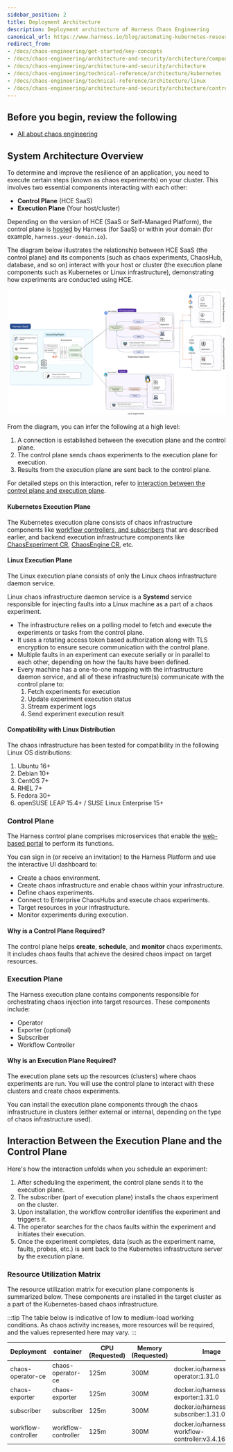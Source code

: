 ```yaml
---
sidebar_position: 2
title: Deployment Architecture
description: Deployment architecture of Harness Chaos Engineering
canonical_url: https://www.harness.io/blog/automating-kubernetes-resource-discovery-and-chaos-experiment-creation
redirect_from:
- /docs/chaos-engineering/get-started/key-concepts
- /docs/chaos-engineering/architecture-and-security/architecture/components
- /docs/chaos-engineering/architecture-and-security/architecture
- /docs/chaos-engineering/technical-reference/architecture/kubernetes
- /docs/chaos-engineering/technical-reference/architecture/linux
- /docs/chaos-engineering/architecture-and-security/architecture/control-plane
---
```


## Before you begin, review the following

- [All about chaos engineering](/docs/chaos-engineering/concepts/chaos101)

## System Architecture Overview

To determine and improve the resilience of an application, you need to execute certain steps (known as chaos experiments) on your cluster. This involves two essential components interacting with each other:

- **Control Plane** (HCE SaaS)
- **Execution Plane** (Your host/cluster)

Depending on the version of HCE (SaaS or Self-Managed Platform), the control plane is [hosted](https://app.harness.io) by Harness (for SaaS) or within your domain (for example, `harness.your-domain.io`).

The diagram below illustrates the relationship between HCE SaaS (the control plane) and its components (such as chaos experiments, ChaosHub, database, and so on) interact with your host or cluster (the execution plane components such as Kubernetes or Linux infrastructure), demonstrating how experiments are conducted using HCE.

![Architecture](./static/architecture/hce-architecture.png)

From the diagram, you can infer the following at a high level:

1. A connection is established between the execution plane and the control plane.
2. The control plane sends chaos experiments to the execution plane for execution.
3. Results from the execution plane are sent back to the control plane.

For detailed steps on this interaction, refer to [interaction between the control plane and execution plane](#interaction-between-the-execution-plane-and-the-control-plane).

#### Kubernetes Execution Plane

The Kubernetes execution plane consists of chaos infrastructure components like [workflow controllers, and subscribers](/docs/chaos-engineering/concepts/deployment-architecture#components-common-to-all-chaos-infrastructure) that are described earlier, and backend execution infrastructure components like [ChaosExperiment CR](/docs/chaos-engineering/concepts/deployment-architecture#component-description), [ChaosEngine CR](/docs/chaos-engineering/concepts/deployment-architecture#component-description), etc.

#### Linux Execution Plane
The Linux execution plane consists of only the Linux chaos infrastructure daemon service.

Linux chaos infrastructure daemon service is a **Systemd** service responsible for injecting faults into a Linux machine as a part of a chaos experiment.

- The infrastructure relies on a polling model to fetch and execute the experiments or tasks from the control plane.
- It uses a rotating access token based authorization along with TLS encryption to ensure secure communication with the control plane.
- Multiple faults in an experiment can execute serially or in parallel to each other, depending on how the faults have been defined.
- Every machine has a one-to-one mapping with the infrastructure daemon service, and all of these infrastructure(s) communicate with the control plane to:
    1. Fetch experiments for execution
    2. Update experiment execution status
    3. Stream experiment logs
    4. Send experiment execution result

#### Compatibility with Linux Distribution
The chaos infrastructure has been tested for compatibility in the following Linux OS distributions:
1. Ubuntu 16+
2. Debian 10+
3. CentOS 7+
4. RHEL 7+
5. Fedora 30+
6. openSUSE LEAP 15.4+ / SUSE Linux Enterprise 15+

### Control Plane

The Harness control plane comprises microservices that enable the [web-based portal](https://app.harness.io) to perform its functions.

You can sign in (or receive an invitation) to the Harness Platform and use the interactive UI dashboard to:

- Create a chaos environment.
- Create chaos infrastructure and enable chaos within your infrastructure.
- Define chaos experiments.
- Connect to Enterprise ChaosHubs and execute chaos experiments.
- Target resources in your infrastructure.
- Monitor experiments during execution.

#### Why is a Control Plane Required?
The control plane helps **create**, **schedule**, and **monitor** chaos experiments. It includes chaos faults that achieve the desired chaos impact on target resources.

### Execution Plane
The Harness execution plane contains components responsible for orchestrating chaos injection into target resources. These components include:

- Operator
- Exporter (optional)
- Subscriber
- Workflow Controller

#### Why is an Execution Plane Required?
The execution plane sets up the resources (clusters) where chaos experiments are run. You will use the control plane to interact with these clusters and create chaos experiments.

You can install the execution plane components through the chaos infrastructure in clusters (either external or internal, depending on the type of chaos infrastructure used).

## Interaction Between the Execution Plane and the Control Plane

Here's how the interaction unfolds when you schedule an experiment:

1. After scheduling the experiment, the control plane sends it to the execution plane.
2. The subscriber (part of execution plane) installs the chaos experiment on the cluster.
3. Upon installation, the workflow controller identifies the experiment and triggers it.
4. The operator searches for the chaos faults within the experiment and initiates their execution.
5. Once the experiment completes, data (such as the experiment name, faults, probes, etc.) is sent back to the Kubernetes infrastructure server by the execution plane.

### Resource Utilization Matrix
The resource utilization matrix for execution plane components is summarized below. These components are installed in the target cluster as a part of the Kubernetes-based chaos infrastructure.

:::tip
The table below is indicative of low to medium-load working conditions. As chaos activity increases, more resources will be required, and the values represented here may vary.
:::

| Deployment          | container           | CPU (Requested) | Memory (Requested) | Image                                               |
|---------------------|---------------------|-----------------|--------------------|-----------------------------------------------------|
| chaos-operator-ce   | chaos-operator-ce   | 125m            | 300M               | docker.io/harness/chaos-operator:1.31.0             |
| chaos-exporter      | chaos-exporter      | 125m            | 300M               | docker.io/harness/chaos-exporter:1.31.0             |
| subscriber          | subscriber          | 125m            | 300M               | docker.io/harness/chaos-subscriber:1.31.0           |
| workflow-controller | workflow-controller | 125m            | 300M               | docker.io/harness/chaos-workflow-controller:v3.4.16 |